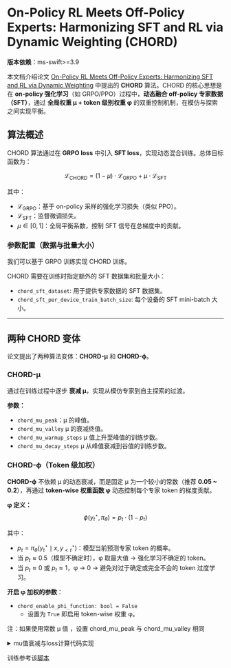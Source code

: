 # On-Policy RL Meets Off-Policy Experts: Harmonizing SFT and RL via Dynamic Weighting (CHORD)

**版本依赖**：ms-swift>=3.9

本文档介绍论文 [On-Policy RL Meets Off-Policy Experts: Harmonizing SFT and RL via Dynamic Weighting](https://arxiv.org/abs/2508.11408) 中提出的 **CHORD** 算法。CHORD 的核心思想是在 **on-policy 强化学习**（如 GRPO/PPO）过程中，**动态融合 off-policy 专家数据（SFT）**，通过 **全局权重 μ + token 级别权重 φ** 的双重控制机制，在模仿与探索之间实现平衡。

## 算法概述
CHORD 算法通过在 **GRPO loss** 中引入 **SFT loss**，实现动态混合训练。总体目标函数为：

$$
    \mathcal{L}_{\text{CHORD}} = (1 - \mu) \cdot \mathcal{L}_{\text{GRPO}} + \mu \cdot \mathcal{L}_{\text{SFT}}
$$

其中：
- $\mathcal{L}_{\text{GRPO}}$：基于 on-policy 采样的强化学习损失（类似 PPO）。
- $\mathcal{L}_{\text{SFT}}$：监督微调损失。
- $\mu \in [0, 1]$：全局平衡系数，控制 SFT 信号在总梯度中的贡献。

### 参数配置（数据与批量大小）
我们可以基于 GRPO 训练实现 CHORD 训练。

CHORD 需要在训练时指定额外的 SFT 数据集和批量大小：
- `chord_sft_dataset`: 用于提供专家数据的 SFT 数据集。
- `chord_sft_per_device_train_batch_size`: 每个设备的 SFT mini-batch 大小。

---

## 两种 CHORD 变体

论文提出了两种算法变体：**CHORD-µ** 和 **CHORD-ϕ**。

### CHORD-µ
通过在训练过程中逐步 **衰减 μ**，实现从模仿专家到自主探索的过渡。

**参数：**
- `chord_mu_peak`：μ 的峰值。
- `chord_mu_valley` μ 的衰减终值。
- `chord_mu_warmup_steps` μ 值上升至峰值的训练步数。
- `chord_mu_decay_steps` μ 从峰值衰减到谷值的训练步数。

### CHORD-ϕ（Token 级加权）
**CHORD-ϕ** 不依赖 μ 的动态衰减，而是固定 μ 为一个较小的常数（推荐 **0.05 ~ 0.2**），再通过 **token-wise 权重函数 φ** 动态控制每个专家 token 的梯度贡献。

**φ 定义：**
$$
    \phi(y_t^\star, \pi_\theta) = p_t \cdot (1 - p_t)
$$

其中：
- $p_t = \pi_\theta(y_t^\star \mid x, y_{<t}^\star)$：模型当前预测专家 token 的概率。
- 当 $p_t ≈ 0.5$（模型不确定时），φ 取最大值 → 强化学习不确定的 token。
- 当 $p_t ≈ 0$ 或 $p_t ≈ 1$，φ → 0 → 避免对过于确定或完全不会的 token 过度学习。

**开启 φ 加权的参数**：
- `chord_enable_phi_function: bool = False`
  - 设置为 `True` 即启用 token-wise 权重 φ。

注：如果使用常数 μ 值 ，设置 chord_mu_peak 与 chord_mu_valley 相同

<details>
<summary>mu值衰减与loss计算代码实现</summary>
请参考`GRPOTrainer`的`_compute_chord_loss`方法：
</details>

训练参考该[脚本](https://github.com/modelscope/ms-swift/tree/main/examples/train/grpo/internal/chord.sh)
